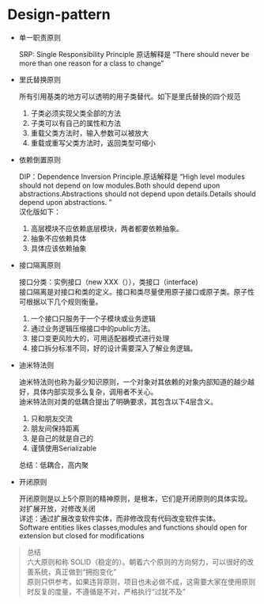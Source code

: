 # Design-pattern

+ 单一职责原则
	
	SRP: Single Responsibility Principle 原话解释是 “There should never be more than one reason for a class to change”
	
+ 里氏替换原则
	
	所有引用基类的地方可以透明的用子类替代。如下是里氏替换的四个规范   
	
	1. 子类必须实现父类全部的方法
	2. 子类可以有自己的属性和方法
	3. 重载父类方法时，输入参数可以被放大
	4. 重载或重写父类方法时，返回类型可缩小
	
+ 依赖倒置原则

	DIP：Dependence Inversion Principle.原话解释是 “High level modules should not depend on low modules.Both should depend upon abstractions.Abstractions should not depend upon details.Details should depend upon abstractions. ”  
	汉化版如下：  
	1. 高层模块不应依赖底层模块，两者都要依赖抽象。
	2. 抽象不应依赖具体
	3. 具体应该依赖抽象
	
+ 接口隔离原则

	接口分类：实例接口（new XXX（）），类接口（interface)  
	接口隔离是对接口和类的定义。接口和类尽量使用原子接口或原子类。原子性可根据以下几个规则衡量。  
	1. 一个接口只服务于一个子模块或业务逻辑
	2. 通过业务逻辑压缩接口中的public方法。
	3. 接口变更风险大的，可用适配器模式进行处理
	4. 接口拆分标准不同，好的设计需要深入了解业务逻辑。
	
+ 迪米特法则

	迪米特法则也称为最少知识原则，一个对象对其依赖的对象内部知道的越少越好，具体内部实现多么复杂，调用者不关心。  
	迪米特法则对类的低耦合提出了明确要求，其包含以下4层含义。  
	1. 只和朋友交流 
	2. 朋友间保持距离
	3. 是自己的就是自己的
	4. 谨慎使用Serializable
	
	总结：低耦合，高内聚

+ 开闭原则

	开闭原则是以上5个原则的精神原则，是根本，它们是开闭原则的具体实现。  
	对扩展开放，对修改关闭  
	详述：通过扩展改变软件实体，而非修改现有代码改变软件实体。  
	Software entities likes classes,modules and functions should open for extension  but closed for modifications  
	

>   总结  
>	六大原则和称 SOLID（稳定的）。朝着六个原则的方向努力，可以很好的改善系统，真正做到“拥抱变化”	  
>	原则只供参考，如果违背原则，项目也未必做不成，这需要大家在使用原则时反复的度量，不遵循是不对，严格执行“过犹不及”  
   

